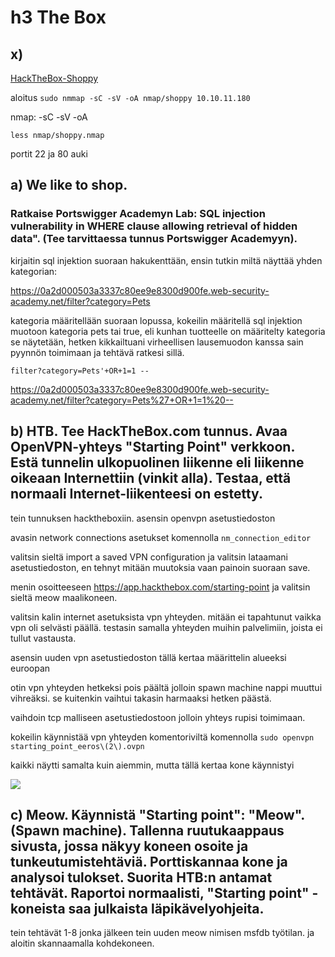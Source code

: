 # h3 The Box

## x)

[HackTheBox-Shoppy](https://www.youtube.com/watch?v=AJc53DUdt1M)

aloitus `sudo nmmap -sC -sV -oA nmap/shoppy 10.10.11.180`

nmap:
	-sC
	-sV
	-oA

	
`less nmap/shoppy.nmap`

portit 22 ja 80 auki


## a) We like to shop. 

### Ratkaise Portswigger Academyn Lab: SQL injection vulnerability in WHERE clause allowing retrieval of hidden data". (Tee tarvittaessa tunnus Portswigger Academyyn).

kirjaitin sql injektion suoraan hakukenttään, ensin tutkin miltä näyttää yhden kategorian: 

https://0a2d000503a3337c80ee9e8300d900fe.web-security-academy.net/filter?category=Pets

kategoria määritellään suoraan lopussa, kokeilin määritellä sql injektion muotoon kategoria pets tai true, eli kunhan tuotteelle on määritelty kategoria se näytetään, hetken kikkailtuani virheellisen lausemuodon kanssa sain pyynnön toimimaan ja tehtävä ratkesi sillä.

`filter?category=Pets'+OR+1=1 --`

https://0a2d000503a3337c80ee9e8300d900fe.web-security-academy.net/filter?category=Pets%27+OR+1=1%20--

## b) HTB. Tee HackTheBox.com tunnus. Avaa OpenVPN-yhteys "Starting Point" verkkoon. Estä tunnelin ulkopuolinen liikenne eli liikenne oikeaan Internettiin (vinkit alla). Testaa, että normaali Internet-liikenteesi on estetty.

tein tunnuksen hacktheboxiin. asensin openvpn asetustiedoston

avasin network connections asetukset komennolla `nm_connection_editor`

valitsin sieltä import a saved VPN configuration ja valitsin lataamani asetustiedoston, en tehnyt mitään muutoksia vaan painoin suoraan save.

menin osoitteeseen https://app.hackthebox.com/starting-point ja valitsin sieltä meow maalikoneen.

valitsin kalin internet asetuksista vpn yhteyden. mitään ei tapahtunut vaikka vpn oli selvästi päällä. testasin samalla yhteyden muihin palvelimiin, joista ei tullut vastausta.

asensin uuden vpn asetustiedoston tällä kertaa määrittelin alueeksi euroopan

otin vpn yhteyden hetkeksi pois päältä jolloin spawn machine nappi muuttui vihreäksi. se kuitenkin vaihtui takasin harmaaksi hetken päästä.

vaihdoin tcp malliseen asetustiedostoon jolloin yhteys rupisi toimimaan. 

kokeilin käynnistää vpn yhteyden komentoriviltä komennolla `sudo openvpn starting_point_eeros\(2\).ovpn `

kaikki näytti samalta kuin aiemmin, mutta tällä kertaa kone käynnistyi

![](TTPictures/T3b.png)

## c) Meow. Käynnistä "Starting point": "Meow". (Spawn machine). Tallenna ruutukaappaus sivusta, jossa näkyy koneen osoite ja tunkeutumistehtäviä. Porttiskannaa kone ja analysoi tulokset. Suorita HTB:n antamat tehtävät. Raportoi normaalisti, "Starting point" -koneista saa julkaista läpikävelyohjeita.

tein tehtävät 1-8 jonka jälkeen tein uuden meow nimisen msfdb työtilan. ja aloitin skannaamalla kohdekoneen.  
